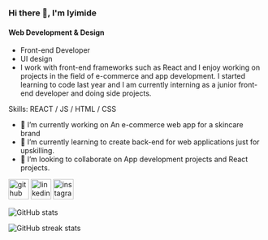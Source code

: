 ### Hi there 👋, I'm Iyimide
#### Web Development & Design
- Front-end Developer
- UI design 
- I work with front-end frameworks such as React and I enjoy working on projects in the field of e-commerce and app development. I started learning to code last year and I am currently interning as a junior front-end developer and doing side projects.


Skills:  REACT / JS / HTML / CSS

- 🔭 I’m currently working on An e-commerce web app for a skincare brand 
- 🌱 I’m currently learning to create back-end for web applications just for upskilling. 
- 👯 I’m looking to collaborate on App development projects and React projects.


[<img src='https://cdn.jsdelivr.net/npm/simple-icons@3.0.1/icons/github.svg' alt='github' height='40'>](https://github.com/iyifr)  [<img src='https://cdn.jsdelivr.net/npm/simple-icons@3.0.1/icons/linkedin.svg' alt='linkedin' height='40'>](https://www.linkedin.com/in/iyimide-adekile-581422239/)  [<img src='https://cdn.jsdelivr.net/npm/simple-icons@3.0.1/icons/instagram.svg' alt='instagram' height='40'>](https://www.instagram.com/iyifr/)  

![GitHub stats](https://github-readme-stats.vercel.app/api?username=iyifr&show_icons=true)  

![GitHub streak stats](https://github-readme-streak-stats.herokuapp.com/?user=iyifr)  




